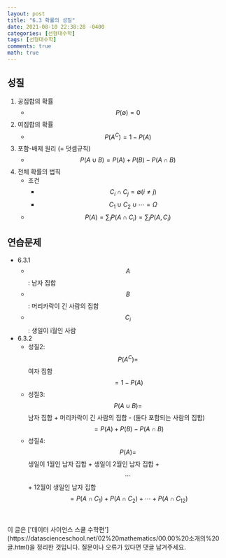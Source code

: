 ```yaml
---
layout: post
title: "6.3 확률의 성질"
date: 2021-08-10 22:38:28 -0400
categories: [선형대수학]
tags: [선형대수학]
comments: true
math: true
---
```


## 성질
1. 공집합의 확률
    - $$P(\emptyset) = 0$$
2. 여집합의 확률
    - $$P(A^C) = 1 - P(A)$$
3. 포함-배제 원리 (= 덧셈규칙)
    - $$P(A \cup B) = P(A) + P(B) - P(A \cap B)$$ 
4. 전체 확률의 법칙
    - 조건
        - $$C_i \cap C_j = \emptyset (i \neq j)$$
        - $$C_1 \cup C_2 \cup \cdots = \Omega$$
    - $$P(A) = \sum_i P(A \cap C_i) = \sum_i P(A, C_i)$$

## 연습문제
- 6.3.1<br/>
    - $$A$$: 남자 집합
    - $$B$$: 머리카락이 긴 사람의 집합
    - $$C_i$$: 생일이 i월인 사람
- 6.3.2
    - 성질2: $$P(A^C) =$$ 여자 집합 $$= 1 -P(A)$$
    - 성질3: $$P(A \cup B) =$$ 남자 집합 + 머리카락이 긴 사람의 집합 - (둘다 포함되는 사람의 집합) $$= P(A) + P(B) - P(A \cap B)$$ 
    - 성질4: $$P(A) =$$ 생일이 1월인 남자 집합 + 생일이 2월인 남자 집합 + $$\cdots$$ + 12월이 생일인 남자 집합 $$= P(A \cap C_1) + P(A \cap C_2) + \cdots + P(A \cap C_12)$$


<br/>
<br/>
이 글은 ['데이터 사이언스 스쿨 수학편'](https://datascienceschool.net/02%20mathematics/00.00%20소개의%20글.html)을 정리한 것입니다.
질문이나 오류가 있다면 댓글 남겨주세요.